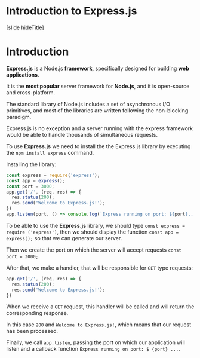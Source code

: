 # Introduction to Express.js

[slide hideTitle]

# Introduction

**Express.js** is a Node.js **framework**, specifically designed for building **web applications**. 

It is the **most popular** server framework for **Node.js**, and it is open-source and cross-platform.

The standard library of Node.js includes a set of asynchronous I/O primitives, and most of the libraries are written following the non-blocking paradigm.

Express.js is no exception and a server running with the express framework would be able to handle thousands of simultaneous requests.

To use **Express.js** we need to install the the Express.js library by executing the `npm install express` command.

Installing the library:

```js
const express = require('express');
const app = express();
const port = 3000;
app.get('/', (req, res) => {
  res.status(200);
  res.send('Welcome to Express.js!');
})
app.listen(port, () => console.log(`Express running on port: ${port}...`));
```

To be able to use the **Express.js** library, we should type `const express = require ('express')`, then we should display the function `const app = express();` so that we can generate our server.

Then we create the port on which the server will accept requests `const port = 3000;`.

After that, we make a handler, that will be responsible for `GET` type requests:

```js
app.get('/', (req, res) => {
  res.status(200);
  res.send('Welcome to Express.js!');
})
```

When we receive a `GET` request, this handler will be called and will return the corresponding response.

In this case `200` and `Welcome to Express.js!`, which means that our request has been processed.

Finally, we call `app.listen`, passing the port on which our application will listen and a callback function `Express running on port: $ {port} ...`.
